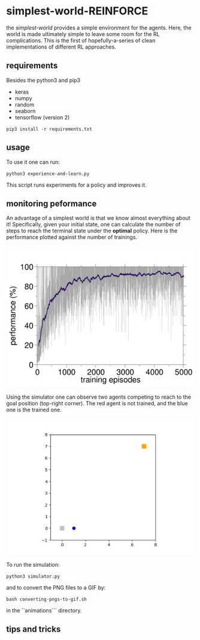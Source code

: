 # simplest-world-REINFORCE

the *simplest-world* provides a simple environment for the agents. Here, the world is made ultimately simple to leave some room for the RL complications. This is the first of hopefully-a-series of clean implementations of different RL approaches. 

## requirements
Besides the python3 and pip3

* keras
* numpy
* random
* seaborn
* tensorflow (version 2)

```
pip3 install -r requirements.txt
```
## usage

To use it one can run:
```
python3 experience-and-learn.py
```
This script runs experiments for a policy and improves it. 


## monitoring peformance

An advantage of a simplest world is that we know almost everything about it! Specifically, given your initial state, one can calculate the number of steps to reach the terminal state under the **optimal** policy. Here is the performance plotted against the number of trainings.

![](./performance-measurements/performance-vs-episodes.png)

Using the simulator one can observe two agents competing to reach to the goal position (top-right corner). The red agent is not trained, and the blue one is the trained one. 

![](./animations/animation.gif)

To run the simulation:

```
python3 simulator.py
```

and to convert the PNG files to a GIF by:


```
bash converting-pngs-to-gif.sh
```

in the ``animations``` directory.

## tips and tricks

